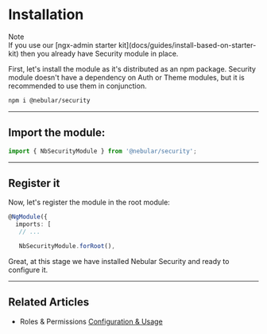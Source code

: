 # Installation

<div class="note note-info section-end">
  <div class="note-title">Note</div>
  <div class="note-body">
    If you use our [ngx-admin starter kit](docs/guides/install-based-on-starter-kit) then you already have Security module in place.
  </div>
</div>

First, let's install the module as it's distributed as an npm package. Security module doesn't have a dependency on Auth or Theme modules, but it is recommended to use them in conjunction.

```bash
npm i @nebular/security
```

<hr>

## Import the module:

```ts
import { NbSecurityModule } from '@nebular/security';
```

<hr>

## Register it

Now, let's register the module in the root module:

```ts
@NgModule({
  imports: [
   // ...

   NbSecurityModule.forRoot(),
```

Great, at this stage we have installed Nebular Security and ready to configure it.

<hr>

## Related Articles

- Roles & Permissions [Configuration & Usage](docs/security/acl-configuration--usage)

